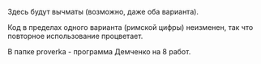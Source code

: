 Здесь будут вычматы (возможно, даже оба варианта).

Код в пределах одного варианта (римской цифры) неизменен, так что повторное использование процветает.

В папке proverka - программа Демченко на 8 работ.
